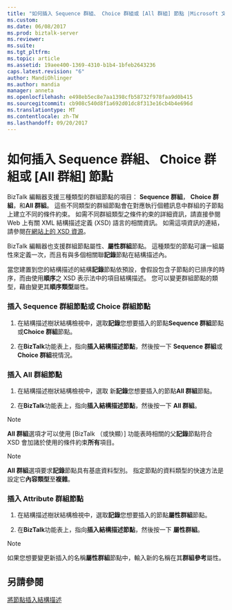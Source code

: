 ```yaml
---
title: "如何插入 Sequence 群組、 Choice 群組或 [All 群組] 節點 |Microsoft 文件"
ms.custom: 
ms.date: 06/08/2017
ms.prod: biztalk-server
ms.reviewer: 
ms.suite: 
ms.tgt_pltfrm: 
ms.topic: article
ms.assetid: 19aee400-1369-4310-b1b4-1bfeb2643236
caps.latest.revision: "6"
author: MandiOhlinger
ms.author: mandia
manager: anneta
ms.openlocfilehash: e498eb5ec8e7aa1398cfb58732f978faa9d0b415
ms.sourcegitcommit: cb908c540d8f1a692d01dc8f313e16cb4b4e696d
ms.translationtype: MT
ms.contentlocale: zh-TW
ms.lasthandoff: 09/20/2017
---
```

# <a name="how-to-insert-a-sequence-group-choice-group-or-all-group-node"></a>如何插入 Sequence 群組、 Choice 群組或 [All 群組] 節點
BizTalk 編輯器支援三種類型的群組節點的項目： **Sequence 群組**， **Choice 群組**，和**All 群組**。 這些不同類型的群組節點會在對應執行個體訊息中群組的子節點上建立不同的條件約束。 如需不同群組類型之條件約束的詳細資訊，請直接參閱 Web 上有關 XML 結構描述定義 (XSD) 語言的相關資訊。 如需這項資訊的連結，請參閱[在網站上的 XSD 資源](../core/xsd-resources-on-the-web.md)。  
  
 BizTalk 編輯器也支援群組節點屬性、**屬性群組**節點。 這種類型的節點可讓一組屬性來定義一次，而且有與多個相關聯**記錄**節點在結構描述內。  
  
 當您建置到您的結構描述的結構**記錄**節點依預設，會假設包含子節點的已排序的時序，而由使用**順序**之 XSD 表示法中的項目結構描述。 您可以變更群組節點的類型，藉由變更其**順序類型**屬性。  
  
### <a name="to-insert-a-sequence-group-node-or-a-choice-group-node"></a>插入 Sequence 群組節點或 Choice 群組節點  
  
1.  在結構描述樹狀結構檢視中，選取**記錄**您想要插入的節點**Sequence 群組**節點或**Choice 群組**節點。  
  
2.  在**BizTalk**功能表上，指向**插入結構描述節點**，然後按一下  **Sequence 群組**或**Choice 群組**視情況。  
  
### <a name="to-insert-an-all-group-node"></a>插入 All 群組節點  
  
1.  在結構描述樹狀結構檢視中，選取 新**記錄**您想要插入的節點**All 群組**節點。  
  
2.  在**BizTalk**功能表上，指向**插入結構描述節點**，然後按一下  **All 群組**。  
  
> [!NOTE]
>  **All 群組**選項才可以使用 [BizTalk （或快顯）] 功能表時相關的父**記錄**節點符合 XSD 會加諸於使用的條件約束**所有**項目。  
  
> [!NOTE]
>  **All 群組**選項要求**記錄**節點具有基底資料型別。 指定節點的資料類型的快速方法是設定它**內容類型**至**複雜**。  
  
### <a name="to-insert-an-attribute-group-node"></a>插入 Attribute 群組節點  
  
1.  在結構描述樹狀結構檢視中，選取**記錄**您想要插入的節點**屬性群組**節點。  
  
2.  在**BizTalk**功能表上，指向**插入結構描述節點**，然後按一下 **屬性群組**。  
  
> [!NOTE]
>  如果您想要變更新插入的名稱**屬性群組**節點中，輸入新的名稱在其**群組參考**屬性。  
  
## <a name="see-also"></a>另請參閱  
 [將節點插入結構描述](../core/inserting-nodes-into-a-schema.md)